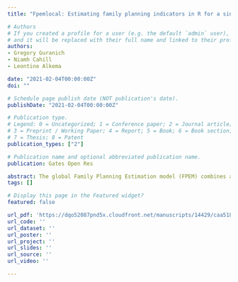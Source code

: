 ```yaml
---
title: "Fpemlocal: Estimating family planning indicators in R for a single population of interest"

# Authors
# If you created a profile for a user (e.g. the default `admin` user), write the username (folder name) here 
# and it will be replaced with their full name and linked to their profile.
authors:
- Gregory Guranich 
- Niamh Cahill
- Leontine Alkema

date: "2021-02-04T00:00:00Z"
doi: ""

# Schedule page publish date (NOT publication's date).
publishDate: "2021-02-04T00:00:00Z"

# Publication type.
# Legend: 0 = Uncategorized; 1 = Conference paper; 2 = Journal article;
# 3 = Preprint / Working Paper; 4 = Report; 5 = Book; 6 = Book section;
# 7 = Thesis; 8 = Patent
publication_types: ["2"]

# Publication name and optional abbreviated publication name.
publication: Gates Open Res

abstract: The global Family Planning Estimation model (FPEM) combines a Bayesian hierarchical model with country-specific time trends to yield estimates of contraceptive prevalence and unmet need for family planning for countries worldwide. In this paper, we introduce the R package fpemlocal that carries out the estimation of family planning indicators for a single population, for example, for a single country or smaller area. In this implementation of FPEM, all non-population-specific parameters are fixed at outcomes obtained in a prior global FPEM run. The development of this model was motivated by the demand for computational efficiency, without loss of model accuracy, when estimates and projections from FPEM were needed only for a single country. We present use cases to produce estimates for a single population of women by union status or all women based on package-provided data bases and user-specified data. We also explain how to aggregate estimates across multiple populations. The R package forms the basis of the Track20 Family Planning Estimation Tool to monitor trends in family planning indicators for the FP2020 initiative.
tags: []

# Display this page in the Featured widget?
featured: false

url_pdf: 'https://dqo52087pnd5x.cloudfront.net/manuscripts/14429/caa5185c-77fa-498d-8291-8b8dbf246b14_13211_-_leotine_alkema.pdf?doi=10.12688/gatesopenres.13211.1&numberOfBrowsableCollections=4&numberOfBrowsableInstitutionalCollections=0&numberOfBrowsableGateways=8'
url_code: ''
url_dataset: ''
url_poster: ''
url_project: ''
url_slides: ''
url_source: ''
url_video: ''

---
```

